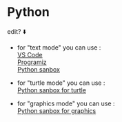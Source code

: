 # Python

edit? ⬇️
- for "text mode" you can use : </br>
    <a href="https://code.visualstudio.com/">VS Code</a> </br>
    <a href="https://www.programiz.com/python-programming/online-compiler/">Programiz</a> </br>
    <a href="https://www.pythonsandbox.com/">Python sanbox</a>
    

- for "turtle mode" you can use : </br>
    <a href="https://www.pythonsandbox.com/turtle">Python sanbox for turtle</a>

- for "graphics mode" you can use : </br> 
    <a href="https://www.pythonsandbox.com/graphics">Python sanbox for graphics</a>
